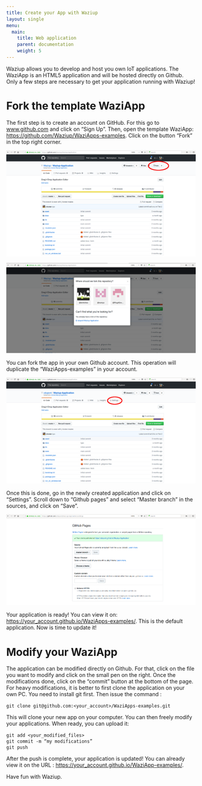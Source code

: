 ```yaml
---
title: Create your App with Waziup
layout: single
menu:
  main:
    title: Web application 
    parent: documentation
    weight: 5
---
```


Waziup allows you to develop and host you own IoT applications.
The WaziApp is an HTML5 application and will be hosted directly on Github.
Only a few steps are necessary to get your application running with Waziup!

Fork the template WaziApp
=========================

The first step is to create an account on GitHub.
For this go to www.github.com and click on “Sign Up”.
Then, open the template WaziApp: https://github.com/Waziup/WaziApps-examples.
Click on the button “Fork” in the top right corner.

![Fork Waziapp](images/forkwaziapp.png)

![Fork Waziapp](images/forkaccount.png)


You can fork the app in your own Github account.
This operation will duplicate the “WaziApps-examples” in your account.

![Waziapp settings](images/waziappsettings.png)

Once this is done, go in the newly created application and click on “Settings”.
Scroll down to “Github pages” and select “Master branch” in the sources, and click on “Save”.

![Waziapp settings](images/waziappsettings2.png)

Your application is ready! You can view it on: https://your_account.github.io/WaziApps-examples/. 
This is the default application. Now is time to update it!

Modify your WaziApp
===================

The application can be modified directly on Github.
For that, click on the file you want to modify and click on the small pen on the right.
Once the modifications done, click on the “commit” button at the bottom of the page.
For heavy modifications, it is better to first clone the application on your own PC.
You need to install git  first.
Then issue the command :
```
git clone git@github.com:<your_account>/WaziApps-examples.git
```

This will clone your new app on your computer.
You can then freely modify your applications.
When ready, you can upload it:
```
git add <your_modified_files>
git commit -m “my modifications”
git push
```

After the push is complete, your application is updated!
You can already view it on the URL : https://your_account.github.io/WaziApp-examples/. 


Have fun with Waziup.


